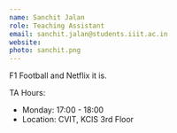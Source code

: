 ```yaml
---
name: Sanchit Jalan
role: Teaching Assistant
email: sanchit.jalan@students.iiit.ac.in
website:
photo: sanchit.png
---
```


F1 Football and Netflix it is.

TA Hours: 
- Monday: 17:00 - 18:00
- Location: CVIT, KCIS 3rd Floor
